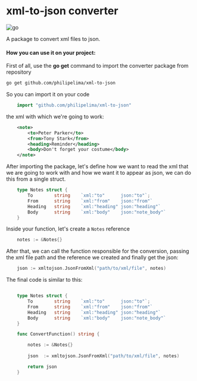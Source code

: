 # xml-to-json converter

![go](https://img.shields.io/static/v1?label=Golang&labelColor=07a0f8&message=1.19.5&color=000000&logo=go&logoColor=ffffff&style=flat-square)

A package to convert xml files to json. 

#### How you can use it on your project:

First of all, use the  **go get** command to import the converter package from repository



```bash
go get github.com/philipelima/xml-to-json
```

So you can import it on your code

```go
    import "github.com/philipelima/xml-to-json"
```
the xml with which we're going to work:

```xml
    <note>
        <to>Peter Parker</to>
        <from>Tony Stark</from>
        <heading>Reminder</heading>
        <body>Don't forget your costume</body>
    </note>
```

After importing the package, let's define how we want to read the xml that we are going to work with and how we want it to appear as json, we can do this from a single struct.

```go
    type Notes struct {
	    To        string    `xml:"to"      json:"to"`; 
	    From      string    `xml:"from"    json:"from"`
	    Heading   string    `xml:"heading" json:"heading"`
	    Body      string    `xml:"body"    json:"note_body"`
    }
```

Inside your function, let's create a <code>Notes</code> reference

```go
    notes := &Notes{}
```

After that, we can call the function responsible for the conversion, passing the xml file path and the reference we created and finally get the json:

```go
    json := xmltojson.JsonFromXml("path/to/xml/file", notes)
```

The final code is similar to this:

```go

    type Notes struct {
	    To        string    `xml:"to"      json:"to"`; 
	    From      string    `xml:"from"    json:"from"`
	    Heading   string    `xml:"heading" json:"heading"`
	    Body      string    `xml:"body"    json:"note_body"`
    }

    func ConvertFunction() string {

        notes := &Notes{}
        
        json  := xmltojson.JsonFromXml("path/to/xml/file", notes)

        return json
    }
```